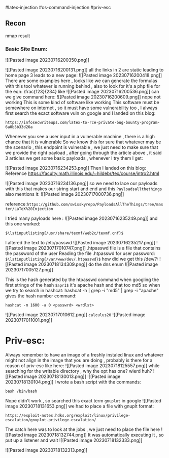 #latex-injection #os-command-injection #priv-esc
## Recon
nmap result

### Basic Site Enum:
![[Pasted image 20230716200350.png]]

![[Pasted image 20230716200131.png]]
all the links in 2 are static leading to home page
3 leads to a new page:
![[Pasted image 20230716200418.png]]
There are some examples here , looks like we can generate the formulas with this tool whatever is running behind , also to look for it's a php file for the eqn: \frac{123}{234}
like 
![[Pasted image 20230716200536.png]]
can we give command here: ![[Pasted image 20230716200609.png]]
nope not working
This is some kind of software like working 
This software must be somewhere on internet , so it must have some vulnerability too , I always first search the exact software vuln on google and I landed on this blog:
```
https://infosecwriteups.com/latex-to-rce-private-bug-bounty-program-6a0b5b33d26a
```
Whenever you see a user input in a vulnerable machine , there is a high chance that it is vulnerable
So we know this for sure that whatever may be the scenario , this endpoint is vulnerable , we just need to make sure that we provide the right payload , after going through the article above , it said 3 articles we get some basic payloads , whenever I try them I get:

![[Pasted image 20230716234253.png]]
Then I landed on this blog:
Reference
https://faculty.math.illinois.edu/~hildebr/tex/course/intro2.html

![[Pasted image 20230716234136.png]]
so we need to lace our payloads with this that makes our string start and end and this `Payloadsallthethings` also mentions it:
![[Pasted image 20230717000736.png]]

reference:`https://github.com/swisskyrepo/PayloadsAllTheThings/tree/master/LaTeX%20Injection`

I tried many payloads here :
![[Pasted image 20230716235249.png]]
and this one worked:
```
$\lstinputlisting{/usr/share/texmf/web2c/texmf.cnf}$
```
I altered the text to /etc/passwd
![[Pasted image 20230716235217.png]]
![[Pasted image 20230717010747.png]]
.htpasswd file is a file that contains the password of the user 
Reading the file .htpasswd for user password:
`$\lstinputlisting{/var/www/dev/.htpasswd}$`
how did we get this /dev/?:
![[Pasted image 20230718134309.png]]
do the dns enum
![[Pasted image 20230717005127.png]]

This is the hash generated by the htpasswd command when googling the first strings of the hash `$apr1$` it's apache hash and that too md5 so when we try to search in hashcat:
hashcat -h | grep -i "md5" | grep -i "apache"
gives the hash number
command:
```
hashcat -m 1600 -a 0 <passwrd> <wrdlst>
```

![[Pasted image 20230717010612.png]]
`calculus20`
![[Pasted image 20230717011001.png]]

# Priv-esc:
Always remember to have an image of a freshly instaled linux and whatever might not align in the image that you are doing , probably is there for a reason of priv-esc
like here:
![[Pasted image 20230718125557.png]]
while searching for the writable directory , why the opt has one?
wierd huh?
![[Pasted image 20230718130013.png]]
![[Pasted image 20230718130104.png]]
I wrote a bash script with the commands:
```
bash /bin/bash
```
Nope didn't work , so searched this exact term `gnuplot` in google
![[Pasted image 20230718131653.png]]
we had to place a file with gnuplt format:
```
https://exploit-notes.hdks.org/exploit/linux/privilege-escalation/gnuplot-privilege-escalation/
```
The catch here was to look at the jobs , we just need to place the file here
![[Pasted image 20230718132744.png]]
It was automatically executing it , so put up a listener and wait
![[Pasted image 20230718132333.png]]

![[Pasted image 20230718132313.png]]
